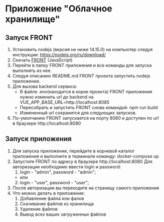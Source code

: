 # Приложение "Облачное хранилище"

## Запуск FRONT

1. Установить nodejs (версия не ниже 14.15.0) на компьютер следуя инструкции: https://nodejs.org/ru/download/
2. Скачать [FRONT](https://github.com/netology-code/jd-homeworks/blob/master/diploma/netology-diplom-frontend) (JavaScript)
3. Перейти в папку FRONT приложения и все команды для запуска выполнять из нее.
4. Следуя описанию README.md FRONT проекта запустить nodejs приложение.
5. Для вызова backend сервиса:
   - В файле .env(находится в корне проекта) FRONT приложения нужно изменить url до backend на VUE_APP_BASE_URL=http://localhost:8085
   - Пересобрать и запустить FRONT снова командой: npm run build
   - Измененный url сохранится для следующих запусков.
6. По-умолчанию FRONT запускается на порту 8080 и доступен по url в браузере http://localhost:8080

## Запуск приложения
1. Для запуска приложения, перейдите в корневой каталог приложения и выполните в терминале команду: docker-compose up
2. Запустите FRONT по адресу в браузере http://localhost:8080
   Для авторизации необходимо ввести login и password:
    1. login - "admin", password - "admin";
      - или
    2. login - "user", password - "user";
3. После авторизации вы переходите на страницу самого приложения
4. Что можно делать в приложение:
    1. Добавление файла или фалов
    2. Скачивание файлов из хранилища
    3. Удаление файлов
    4. Вывод всех ваших загруженных файлов